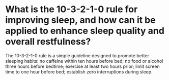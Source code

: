 # What is the 10-3-2-1-0 rule for improving sleep, and how can it be applied to enhance sleep quality and overall restfulness?

The 10-3-2-1-0 rule is a simple guideline designed to promote better sleeping habits: no caffeine within ten hours before bed; no food or alcohol three hours before bedtime; exercise at least two hours prior; limit screen time to one hour before bed; establish zero interruptions during sleep.